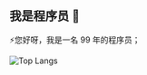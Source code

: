 ## 我是程序员 👋

⚡您好呀，我是一名 99 年的程序员；

![Top Langs](https://github-readme-stats.vercel.app/api/top-langs/?username=coder-lhq&layout=compact&theme=radical)

<!--
![Anurag's GitHub stats](https://github-readme-stats.vercel.app/api?username=coder-lhq&theme=radical)
**coder-lhq/coder-lhq** is a ✨ _special_ ✨ repository because its `README.md` (this file) appears on your GitHub profile.

Here are some ideas to get you started:

- 🔭 I’m currently working on ...
- 🌱 I’m currently learning ...
- 👯 I’m looking to collaborate on ...
- 🤔 I’m looking for help with ...
- 💬 Ask me about ...
- 📫 How to reach me: ...
- 😄 Pronouns: ...
- ⚡ Fun fact: ...
-->
